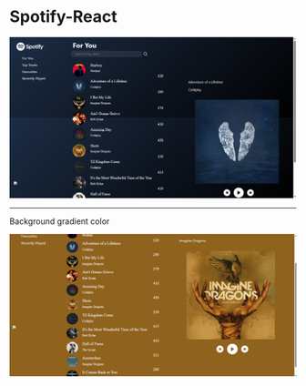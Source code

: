 # Spotify-React

![Alt Text](https://github.com/Shefalidesai/Spotify-React/blob/main/Screenshot%20(14).png)<br>
***
Background gradient color

![Alt Text](https://github.com/Shefalidesai/Spotify-React/blob/main/Screenshot%20(18).png)<br>

